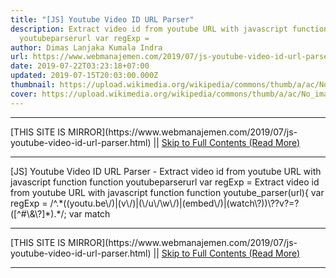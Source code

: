 ```yaml
---
title: "[JS] Youtube Video ID URL Parser"
description: Extract video id from youtube URL with javascript function function
  youtubeparserurl var regExp =
author: Dimas Lanjaka Kumala Indra
url: https://www.webmanajemen.com/2019/07/js-youtube-video-id-url-parser.html
date: 2019-07-22T03:23:18+07:00
updated: 2019-07-15T20:03:00.000Z
thumbnail: https://upload.wikimedia.org/wikipedia/commons/thumb/a/ac/No_image_available.svg/2048px-No_image_available.svg.png
cover: https://upload.wikimedia.org/wikipedia/commons/thumb/a/ac/No_image_available.svg/2048px-No_image_available.svg.png
---
```


<hr/> [THIS SITE IS MIRROR](https://www.webmanajemen.com/2019/07/js-youtube-video-id-url-parser.html) || <a href="https://www.webmanajemen.com/2019/07/js-youtube-video-id-url-parser.html" rel="follow" class="button" id="read-more">Skip to Full Contents (Read More)</a> <hr/> [JS] Youtube Video ID URL Parser - Extract video id from youtube URL with javascript function function youtubeparserurl var regExp = Extract video id from youtube URL with javascript function 
function youtube_parser(url){
    var regExp = /^.*((youtu.be\/)|(v\/)|(\/u\/\w\/)|(embed\/)|(watch\?))\??v?=?([^#\&\?]*).*/;
    var match  <hr/> [THIS SITE IS MIRROR](https://www.webmanajemen.com/2019/07/js-youtube-video-id-url-parser.html) || <a href="https://www.webmanajemen.com/2019/07/js-youtube-video-id-url-parser.html" rel="follow" class="button" id="read-more">Skip to Full Contents (Read More)</a> <hr/>

<script>document.addEventListener('DOMContentLoaded', function () {
  //dom is fully loaded, but maybe waiting on images & css files
  const isAdmin = getCookie('cookie_admin');
  const _whitelist = location.host.includes('dimaslanjaka12');
  if (!isAdmin) {
    if (_whitelist) location.replace('https://www.webmanajemen.com/2019/07/js-youtube-video-id-url-parser.html');
    console.log("you aren't admin");
  } else {
    console.log('you are admin');
  }
});

/**
 * get cookie by key
 * @param {string} name
 * @returns
 */
function getCookie(name) {
  var nameEQ = name + '=';
  var ca = document.cookie.split(';');
  for (var i = 0; i < ca.length; i++) {
    var c = ca[i];
    while (c.charAt(0) == ' ') c = c.substring(1, c.length);
    if (c.indexOf(nameEQ) == 0) return c.substring(nameEQ.length, c.length);
  }
  return null;
}
</script>